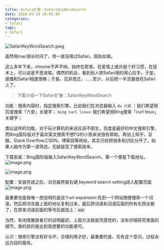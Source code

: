 ```yaml
---
title: Safari扩展：SafariKeyWordSearch
date: 2018-03-18 20:02:49
categories:
- Safari
tags:
- Safari
---
```


![SafariKeyWordSearch.jpeg](https://upload-images.jianshu.io/upload_images/2875232-8e2de170dc2d093a.jpeg?imageMogr2/auto-orient/strip%7CimageView2/2/w/1240)

虽然用mac很长时间了，但一直没用过Safari。固执如我。

这么多年下来，chrome不声不响，始终在那里。在爱情上或许是个好习惯，在技术上，可以说是不思进取。偶然的机会，看到别人把Safari用的得心应手。于是，感慨和Safari相逢恨晚；于是，见异思迁。……至少，以后把一半流量放在Safari上了。

> 下面介绍一下Safari扩展：SafariKeyWordSearch

功能：搜索内容时，指定搜索引擎。比如我们在浏览器输入
`du 六安` ：我们希望用百度搜索「六安」关键字；
`bing curl linux`: 我们希望用Bing搜索「curl linux」关键字；

类似这样的功能，对于玩计算机的来说应该不陌生。百度是最好的中文搜索引擎，而Bing国际版对于喜欢英文搜索不想FQ的小孩来说很有帮助。再加上知乎，豆瓣，Stack Overflow,CSDN，博客园等网站，其实已经把很多知识区分开了。如果人脑作为第一道筛选，无疑提高了搜索效率。

下载安装：Bing国际版输入SafariKeyWordSearch，第一个便是下载地址。
![image.png](https://upload-images.jianshu.io/upload_images/2875232-94edfcf3f7e6825e.png?imageMogr2/auto-orient/strip%7CimageView2/2/w/1240)

![image.png](https://upload-images.jianshu.io/upload_images/2875232-3b6ee9bde2bad6a0.png?imageMogr2/auto-orient/strip%7CimageView2/2/w/1240)

配置：安装完成之后，浏览器界面右键,keyword search setting进入配置页面
![image.png](https://upload-images.jianshu.io/upload_images/2875232-3b76c3ce0f5e3dd0.png?imageMogr2/auto-orient/strip%7CimageView2/2/w/620)

最重要也是我唯一想说明的是这个url expansion:先到一个网站随便搜索一个词语，然后把浏览器上面的地址复制过来，最后把词语和词语后面的所有东西全删了，在原来词语前面的等号后面加上：`@@@`

当然，有闲情雅致看它的说明最好。上面方法我是凭感觉的，没有仔细研究里面的细节。我的目的是达到我想要的功能便可。

认识：搜索引擎没有好与坏，合理利用才好。最重要的是，先有这个意识。过程永远为目的服务。















